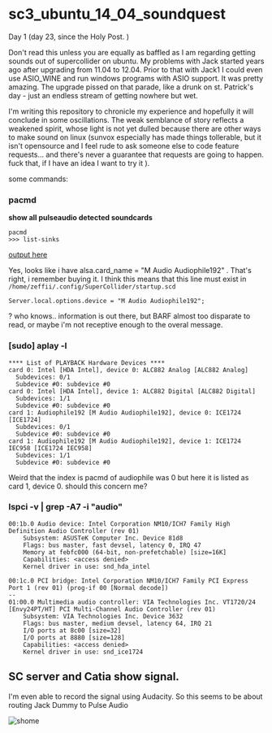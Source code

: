# sc3_ubuntu_14_04_soundquest

Day 1 (day 23, since the Holy Post. )

Don't read this unless you are equally as baffled as I am regarding getting sounds out of supercollider on ubuntu. My problems with Jack started years ago after upgrading from 11.04 to 12.04. Prior to that with Jack1 I could even use ASIO_WINE and run windows programs with ASIO support. It was pretty amazing. The upgrade pissed on that parade, like a drunk on st. Patrick's day - just an endless stream of getting nowhere but wet.

I'm writing this repository to chronicle my experience and hopefully it will conclude in some oscillations. The weak semblance of story reflects a weakened spirit, whose light is not yet dulled because there are other ways to make sound on linux (sunvox especially has made things tollerable, but it isn't opensource and I feel rude to ask someone else to code feature requests... and there's never a guarantee that requests are going to happen. fuck that, if I have an idea I want to try it ).

some commands:

### pacmd

**show all pulseaudio detected soundcards**
```
pacmd
>>> list-sinks
```
[output here](https://gist.github.com/zeffii/04c87cf25e2b20e69eea)

Yes, looks like i have alsa.card_name = "M Audio Audiophile192" . That's right, i remember buying it. I think this means that this line must exist in `/home/zeffii/.config/SuperCollider/startup.scd`

```
Server.local.options.device = "M Audio Audiophile192";
```
? who knows.. information is out there, but BARF almost too disparate to read, or maybe i'm not receptive enough to the overal message.


### [sudo] aplay -l

```
**** List of PLAYBACK Hardware Devices ****
card 0: Intel [HDA Intel], device 0: ALC882 Analog [ALC882 Analog]
  Subdevices: 0/1
  Subdevice #0: subdevice #0
card 0: Intel [HDA Intel], device 1: ALC882 Digital [ALC882 Digital]
  Subdevices: 1/1
  Subdevice #0: subdevice #0
card 1: Audiophile192 [M Audio Audiophile192], device 0: ICE1724 [ICE1724]
  Subdevices: 0/1
  Subdevice #0: subdevice #0
card 1: Audiophile192 [M Audio Audiophile192], device 1: ICE1724 IEC958 [ICE1724 IEC958]
  Subdevices: 1/1
  Subdevice #0: subdevice #0
```

Weird that the index is pacmd of audiophile was 0 but here it is listed as card 1, device 0. should this concern me?

### lspci -v | grep -A7 -i "audio"

```
00:1b.0 Audio device: Intel Corporation NM10/ICH7 Family High Definition Audio Controller (rev 01)
	Subsystem: ASUSTeK Computer Inc. Device 81d8
	Flags: bus master, fast devsel, latency 0, IRQ 47
	Memory at febfc000 (64-bit, non-prefetchable) [size=16K]
	Capabilities: <access denied>
	Kernel driver in use: snd_hda_intel

00:1c.0 PCI bridge: Intel Corporation NM10/ICH7 Family PCI Express Port 1 (rev 01) (prog-if 00 [Normal decode])
--
01:00.0 Multimedia audio controller: VIA Technologies Inc. VT1720/24 [Envy24PT/HT] PCI Multi-Channel Audio Controller (rev 01)
	Subsystem: VIA Technologies Inc. Device 3632
	Flags: bus master, medium devsel, latency 64, IRQ 21
	I/O ports at 8c00 [size=32]
	I/O ports at 8880 [size=128]
	Capabilities: <access denied>
	Kernel driver in use: snd_ice1724
```

## SC server and Catia show signal. 

I'm even able to record the signal using Audacity. So this seems to be about routing Jack Dummy to Pulse Audio

![shome](https://cloud.githubusercontent.com/assets/619340/7198538/83ffac9e-e4ed-11e4-919f-e4ee62f0cba7.png)




